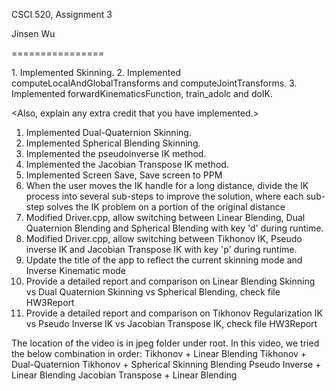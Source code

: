 CSCI 520, Assignment 3

Jinsen Wu

================

<Description of what you have accomplished>
1. Implemented Skinning.
2. Implemented computeLocalAndGlobalTransforms and computeJointTransforms.
3. Implemented forwardKinematicsFunction, train_adolc and doIK.

<Also, explain any extra credit that you have implemented.>
1. Implemented Dual-Quaternion Skinning.
2. Implemented Spherical Blending Skinning.
2. Implemented the pseudoinverse IK method.
3. Implemented the Jacobian Transpose IK method.
4. Implemented Screen Save, Save screen to PPM
5. When the user moves the IK handle for a long distance, divide the IK process into several sub-steps to improve the solution, where each sub-step solves the IK problem on a portion of the original distance
6. Modified Driver.cpp, allow switching between Linear Blending, Dual Quaternion Blending and Spherical Blending with key 'd' during runtime.
7. Modified Driver.cpp, allow switching between Tikhonov IK, Pseudo inverse IK and Jacobian Transpose IK with key 'p' during runtime.
8. Update the title of the app to reflect the current skinning mode and Inverse Kinematic mode
9. Provide a detailed report and comparison on Linear Blending Skinning vs Dual Quaternion Skinning vs Spherical Blending, check file HW3Report
10. Provide a detailed report and comparison on Tikhonov Regularization IK vs Pseudo Inverse IK vs Jacobian Transpose IK, check file HW3Report


<Note>
The location of the video is in jpeg folder under root.
In this video, we tried the below combination in order:
Tikhonov + Linear Blending
Tikhonov + Dual-Quaternion
Tikhonov + Spherical Skinning Blending
Pseudo Inverse + Linear Blending
Jacobian Transpose + Linear Blending
